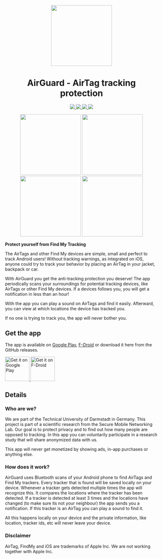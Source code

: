 <h5 align="center"><img src="https://github.com/seemoo-lab/AirGuard/blob/main/fastlane/metadata/android/en-US/images/icon.png" width="200px"></h5>
<h1 align="center">AirGuard - AirTag tracking protection</h1>

<p align="center">
  <a href="https://github.com/seemoo-lab/AirGuard/releases">
    <img src="https://img.shields.io/github/release/seemoo-lab/AirGuard.svg?logo=github" />
  </a>
  <a href="https://f-droid.org/packages/de.seemoo.at_tracking_detection">
    <img src="https://img.shields.io/f-droid/v/de.seemoo.at_tracking_detection.svg?logo=fdroid" />
  </a>
  <a href="https://play.google.com/store/apps/details?id=de.seemoo.at_tracking_detection.release">
    <img src="https://img.shields.io/endpoint?color=green&logo=google-play&logoColor=green&url=https%3A%2F%2Fplayshields.herokuapp.com%2Fplay%3Fi%3Dde.seemoo.at_tracking_detection.release%26l%3DGoogle%2520Play%26m%3D%24version" />
  </a>
  <img src="https://github.com/seemoo-lab/AirGuard/actions/workflows/android.yml/badge.svg" />
 </p>

<p align="center">
  <img src="https://imgur.com/o3vOjmo.png" width=200px>
  <img src="https://github.com/seemoo-lab/AirGuard/raw/main/fastlane/metadata/android/en-US/images/phoneScreenshots/3_en-US.png" width=200px>
  <img src="https://imgur.com/N7o6ZPr.png" width=200px>
  <img src="https://imgur.com/7UgadbH.png" width=200px>
</p>

**Protect yourself from Find My Tracking**

The AirTags and other Find My devices are simple, small and perfect to track Android users! 
Without tracking warnings, as integrated on iOS, anyone could try to track your behavior by placing an AirTag in your jacket, backpack or car. 

With AirGuard you get the anti-tracking protection you deserve! 
The app periodically scans your surroundings for potential tracking devices, like AirTags or other Find My devices. 
If a devices follows you, you will get a notification in less than an hour! 

With the app you can play a sound on AirTags and find it easily. Afterward, you can view at which locations the device has tracked you. 

If no one is trying to track you, the app will never bother you.

## Get the app 
The app is available on [Google Play](https://play.google.com/store/apps/details?id=de.seemoo.at_tracking_detection.release), [F-Droid](https://f-droid.org/packages/de.seemoo.at_tracking_detection) or download it here from the GitHub releases.

<a href='https://play.google.com/store/apps/details?id=de.seemoo.at_tracking_detection.release' target="_blank" rel="noopener noreferrer">
  <img alt='Get it on Google Play' src='https://play.google.com/intl/en_us/badges/static/images/badges/en_badge_web_generic.png' height="80"/>
</a>
<a href="https://f-droid.org/packages/de.seemoo.at_tracking_detection" target="_blank" rel="noopener noreferrer">
    <img src="https://fdroid.gitlab.io/artwork/badge/get-it-on.png"
    alt="Get it on F-Droid"
    height="80">
</a>

## Details 

###  Who are we?
We are part of the Technical University of Darmstadt in Germany. This project is part of a scientific research from the Secure Mobile Networking Lab. Our goal is to protect privacy and to find out how many people are opposed to tracking.
In this app you can voluntarily participate in a research study that will share anonymized data with us.

This app will never get monetized by showing ads, in-app purchases or anything else.

### How does it work? 

AirGuard uses Bluetooth scans of your Android phone to find AirTags and Find My trackers. Every tracker that is found will be saved locally on your device. 
Whenever a tracker gets detected multiple times the app will recognize this. It compares the locations where the tracker has been detected. 
If a tracker is detected at least 3 times and the locations have changed (to make sure its not your neighbour) the app sends you a notification. 
If this tracker is an AirTag you can play a sound to find it. 

All this happens locally on your device and the private information, like location, tracker ids, etc will never leave your device. 

### Disclaimer
AirTag, FindMy and iOS are trademarks of Apple Inc.
We are not working together with Apple Inc.
